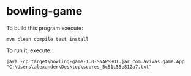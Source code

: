 # bowling-game

To build this program execute:

```
mvn clean compile test install
```

To run it, execute:
```
java -cp target\bowling-game-1.0-SNAPSHOT.jar com.avivas.game.App "C:\Users\alexander\Desktop\scores_5c51c55e812a7.txt"
```
